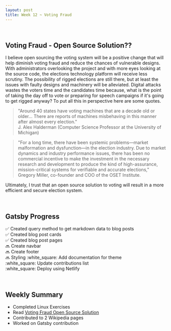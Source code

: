 ```yaml
---
layout: post
title: Week 12 ~ Voting Fraud 
---
```

<br>

## Voting Fraud - Open Source Solution?? 
I believe open sourcing the voting system will be a positive change that will help 
diminish voting fraud and reduce the chances of vulnerable designs. With administrators 
overlooking the project and with more eyes looking at the source code, the elections 
technology platform will receive less scrutiny. The possibility of rigged elections are 
still there, but at least the issues with faulty designs and machinery will be alleviated.
Digital attacks wastes the voters time and the candidates time because, what is the point of 
taking the day off to vote or preparing for speech campaigns if it's going to get rigged anyway?
To put all this in perspective here are some quotes. 

> "Around 40 states have voting machines that are a decade old or older... There are reports of machines misbehaving in this manner after almost every election."  
J. Alex Halderman (Computer Science Professor at the University of Michigan)

> "For a long time, there have been systemic problems—market malformation and dysfunction—in the election industry. Due to market dynamics and industry performance issues, there has been no commercial incentive to make the investment in the necessary research and development to produce the kind of high-assurance, mission-critical systems for verifiable and accurate elections,"  
Gregory Miller, co-founder and COO of the OSET Institute.

Ultimately, I trust that an open source solution to voting will result in a more efficient 
and secure election system. 

<br>

## Gatsby Progress
:white_check_mark: Created query method to get markdown data to blog posts  
:white_check_mark: Created blog post cards  
:white_check_mark: Created blog post pages  
:soon: Create navbar  
:soon: Create footer  
:soon: Styling 
:white_square: Add documentation for theme  
:white_square: Update contributions list  
:white_square: Deploy using Netlify  

<br>

## Weekly Summary
- Completed Linux Exercises 
- Read [Voting Fraud Open Source Solution](https://opensource.com/article/19/9/voting-fraud-open-source-solution?)
- Contributed to 2 Wikipedia pages 
- Worked on Gatsby contribution 